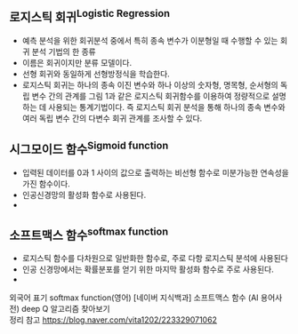 ## 로지스틱 회귀<sup>Logistic Regression</sup>
- 예측 분석을 위한 회귀분석 중에서 특히 종속 변수가 이분형일 때 수행할 수 있는 회귀 분석 기법의 한 종류
- 이름은 회귀이지만 분류 모델이다.
- 선형 회귀와 동일하게 선형방정식을 학습한다.
- 로지스틱 회귀는 하나의 종속 이진 변수와 하나 이상의 숫자형, 명목형, 순서형의 독립 변수 간의 관계를 그림 1과 같은 로지스틱 회귀함수를 이용하여 정량적으로 설명하는 데 사용되는 통계기법이다. 즉 로지스틱 회귀 분석을 통해 하나의 종속 변수와 여러 독립 변수 간의 다변수 회귀 관계를 조사할 수 있다.
  

## 시그모이드 함수<sup>Sigmoid function</sup>
- 입력된 데이터를 0과 1 사이의 값으로 출력하는 비선형 함수로 미분가능한 연속성을 가진 함수이다.
- 인공신경망의 활성화 함수로 사용된다.
- 
## 소프트맥스 함수<sup>softmax function</sup>
-  로지스틱 함수를 다차원으로 일반화한 함수로, 주로 다항 로지스틱 분석에 사용된다
-  인공 신경망에서는 확률분포를 얻기 위한 마지막 활성화 함수로 주로 사용된다.
-  
외국어 표기
softmax function(영어)
[네이버 지식백과] 소프트맥스 함수 (AI 용어사전)
deep Q 알고리즘 찾아보기
<br>
정리 참고
https://blog.naver.com/vita1202/223329071062
